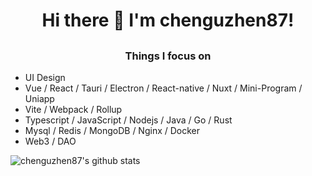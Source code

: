 
### <h1 align="center">Hi there 👋 I'm chenguzhen87! </h1>


## <h3 align="center">Things I focus on </h3> 
- UI Design
- Vue / React / Tauri / Electron / React-native / Nuxt / Mini-Program / Uniapp
- Vite / Webpack / Rollup
- Typescript / JavaScript / Nodejs / Java / Go / Rust
- Mysql / Redis / MongoDB / Nginx / Docker
- Web3 / DAO

![chenguzhen87's github stats](https://github-readme-stats.vercel.app/api?username=chenguzhen87&show_icons=true&count_private=true)
